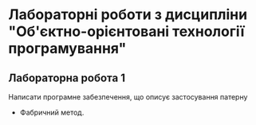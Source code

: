 # Лабораторні роботи з дисципліни "Об'єктно-орієнтовані технології програмування"
## Лабораторна робота 1
Написати програмне забезпечення, що описує застосування патерну
-	Фабричний метод.